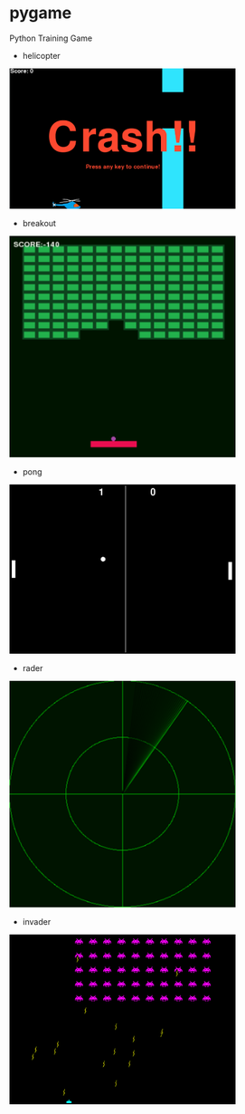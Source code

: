 # pygame
Python Training Game
- helicopter

<img src="helicopter/helicopter_.png" width="400px">

- breakout

<img src="breakout/breakout.png" width="400px">

- pong

<img src="pong/pong.png" width="400px">

- rader

<img src="rader/rader.png" width="400px">

- invader

<img src="invader/invader.png" width="400px">
